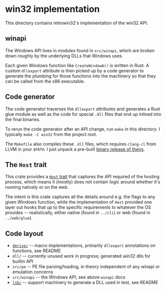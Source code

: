 # win32 implementation

This directory contains retrowin32's implementation of the win32 API.

## winapi

The Windows API lives in modules found in `src/winapi`, which are broken down
roughly by the underlying DLLs that Windows uses.

Each given Windows function like `CreateWindowA()` is written in Rust. A custom
`dllexport` attribute is then picked up by a code generator to generate the
plumbing for those functions into the machinery so that they can be called from
the x86 executable.

## Code generator

The code generator traverses the `dllexport` attributes and generates a Rust
glue module as well as the code for special `.dll` files that end up inlined
into the final binaries.

To rerun the code generator after an API change, run `make` in this directory. I
typically `make -C win32` from the project root.

The `Makefile` also compiles these `.dll` files, which requires `clang-cl` from
LLVM in your `$PATH`. I just unpack a pre-built
[binary release of theirs](https://releases.llvm.org/download.html).

## The `Host` trait

This crate provides a [`Host` trait](src/host.rs) that captures the API required
of the hosting process, which means it (mostly) does not contain logic around
whether it's running natively or on the web.

The intent is this crate captures all the details around e.g. the flags to any
given Windows function, while the implementation of `Host` provided one layer
out hooks that up to the specific requirements to whatever the OS provides --
realistically, either native (found in `../cli`) or web (found in
`../web/glue`).

## Code layout

- [`derive/`](derive/) -- macro implementations, primarily `dllexport`
  annotations on functions, see README
- `dll/` -- currently unused work in progress; generated win32 dlls for builtin
  API
- `src/pe` -- PE file parsing/loading, in theory independent of any winapi or
  emulation concerns
- `src/winapi` -- the Windows API, see above `winapi` docs
- [`lib/`](lib/) -- support machinery to generate a DLL used in test, see README
